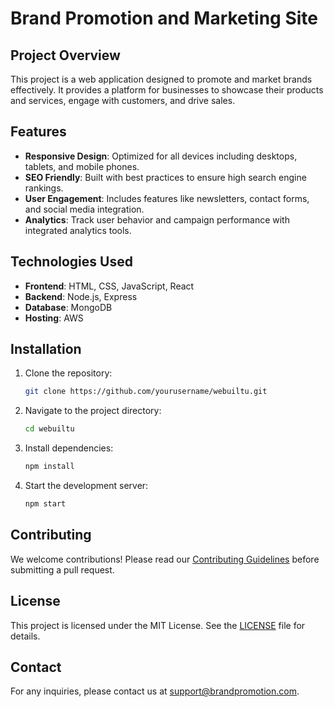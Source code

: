 # Brand Promotion and Marketing Site

## Project Overview

This project is a web application designed to promote and market brands effectively. It provides a platform for businesses to showcase their products and services, engage with customers, and drive sales.

## Features

- **Responsive Design**: Optimized for all devices including desktops, tablets, and mobile phones.
- **SEO Friendly**: Built with best practices to ensure high search engine rankings.
- **User Engagement**: Includes features like newsletters, contact forms, and social media integration.
- **Analytics**: Track user behavior and campaign performance with integrated analytics tools.

## Technologies Used

- **Frontend**: HTML, CSS, JavaScript, React
- **Backend**: Node.js, Express
- **Database**: MongoDB
- **Hosting**: AWS

## Installation

1. Clone the repository:
   ```bash
   git clone https://github.com/yourusername/webuiltu.git
   ```
2. Navigate to the project directory:
   ```bash
   cd webuiltu
   ```
3. Install dependencies:
   ```bash
   npm install
   ```
4. Start the development server:
   ```bash
   npm start
   ```

## Contributing

We welcome contributions! Please read our [Contributing Guidelines](CONTRIBUTING.md) before submitting a pull request.

## License

This project is licensed under the MIT License. See the [LICENSE](LICENSE) file for details.

## Contact

For any inquiries, please contact us at [support@brandpromotion.com](mailto:support@brandpromotion.com).
